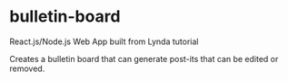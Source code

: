# bulletin-board
React.js/Node.js Web App built from Lynda tutorial

Creates a bulletin board that can generate post-its that can be edited or removed.
